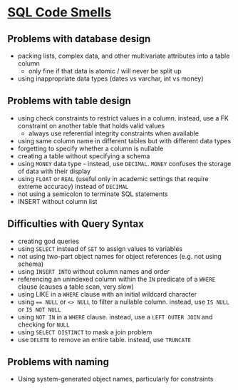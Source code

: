 # [SQL Code Smells](https://www.red-gate.com/simple-talk/sql/t-sql-programming/sql-code-smells/)

## Problems with database design

- packing lists, complex data, and other multivariate attributes into a table column
  - only fine if that data is atomic / will never be split up
- using inappropriate data types (dates vs varchar, int vs money)

## Problems with table design

- using check constraints to restrict values in a column. instead, use a FK constraint on another table that holds valid values
  - always use referential integrity constraints when available
- using same column name in different tables but with different data types
- forgetting to specify whether a column is nullable
- creating a table without specifying a schema
- using `MONEY` data type - instead, use `DECIMAL`. `MONEY` confuses the storage of data with their display
- using `FLOAT` or `REAL` (useful only in academic settings that require extreme accuracy) instead of `DECIMAL`
- not using a semicolon to terminate SQL statements
- INSERT without column list

## Difficulties with Query Syntax

- creating god queries
- using `SELECT` instead of `SET` to assign values to variables
- not using two-part object names for object references (e.g. not using schema)
- using `INSERT INTO` without column names and order
- referencing an unindexed column within the `IN` predicate of a `WHERE` clause (causes a table scan, very slow)
- using LIKE in a `WHERE` clause with an initial wildcard character
- using `== NULL` or `<> NULL` to filter a nullable column. instead, use `IS NULL` or `IS NOT NULL`
- using `NOT IN` in a `WHERE` clause. instead, use a `LEFT OUTER JOIN` and checking for `NULL`
- using `SELECT DISTINCT` to mask a join problem
- use `DELETE` to remove an entire table. instead, use `TRUNCATE`

## Problems with naming

- Using system-generated object names, particularly for constraints
